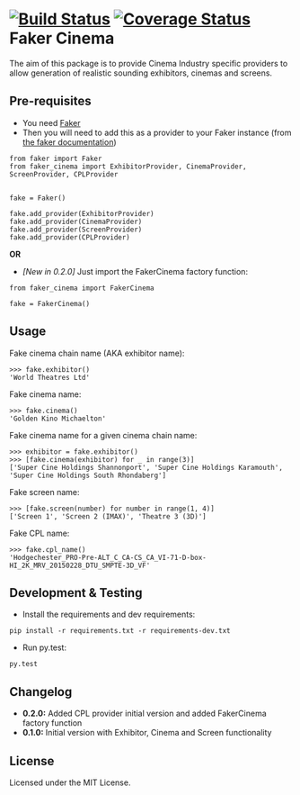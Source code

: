 [![Build Status](https://travis-ci.org/RangerOfFire/faker-cinema.svg?branch=master)](https://travis-ci.org/RangerOfFire/faker-cinema)
[![Coverage Status](https://coveralls.io/repos/github/RangerOfFire/faker-cinema/badge.svg?branch=master)](https://coveralls.io/github/RangerOfFire/faker-cinema?branch=master)
Faker Cinema
============

The aim of this package is to provide Cinema Industry specific providers to allow generation of realistic sounding exhibitors,
cinemas and screens.

Pre-requisites
---------------
* You need [Faker](https://github.com/joke2k/faker)
* Then you will need to add this as a provider to your Faker instance (from [the faker documentation](https://github.com/joke2k/faker#how-to-create-a-provider))
```
from faker import Faker
from faker_cinema import ExhibitorProvider, CinemaProvider, ScreenProvider, CPLProvider


fake = Faker()

fake.add_provider(ExhibitorProvider)
fake.add_provider(CinemaProvider)
fake.add_provider(ScreenProvider)
fake.add_provider(CPLProvider)
```

__OR__

* _[New in 0.2.0]_ Just import the FakerCinema factory function:
```
from faker_cinema import FakerCinema

fake = FakerCinema()
```

Usage
-----
Fake cinema chain name (AKA exhibitor name):
```
>>> fake.exhibitor()
'World Theatres Ltd'
```

Fake cinema name:
```
>>> fake.cinema()
'Golden Kino Michaelton'
```

Fake cinema name for a given cinema chain name:
```
>>> exhibitor = fake.exhibitor()
>>> [fake.cinema(exhibitor) for _ in range(3)]
['Super Cine Holdings Shannonport', 'Super Cine Holdings Karamouth', 'Super Cine Holdings South Rhondaberg']
```

Fake screen name:
```
>>> [fake.screen(number) for number in range(1, 4)]
['Screen 1', 'Screen 2 (IMAX)', 'Theatre 3 (3D)']
```

Fake CPL name:
```
>>> fake.cpl_name()
'Hodgechester_PRO-Pre-ALT_C_CA-CS_CA_VI-71-D-box-HI_2K_MRV_20150228_DTU_SMPTE-3D_VF'
```

Development & Testing
---------------------
* Install the requirements and dev requirements:
```
pip install -r requirements.txt -r requirements-dev.txt
```
* Run py.test:
```
py.test
```

Changelog
---------
* __0.2.0:__ Added CPL provider initial version and added FakerCinema factory function
* __0.1.0:__ Initial version with Exhibitor, Cinema and Screen functionality

License
-------
Licensed under the MIT License.

